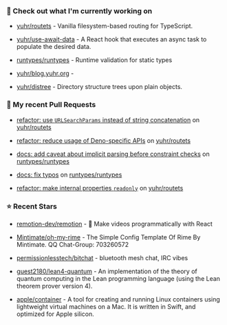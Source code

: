 ### 👷 Check out what I'm currently working on



- [yuhr/routets](https://github.com/yuhr/routets) - Vanilla filesystem-based routing for TypeScript.

- [yuhr/use-await-data](https://github.com/yuhr/use-await-data) - A React hook that executes an async task to populate the desired data.

- [runtypes/runtypes](https://github.com/runtypes/runtypes) - Runtime validation for static types

- [yuhr/blog.yuhr.org](https://github.com/yuhr/blog.yuhr.org) - 

- [yuhr/distree](https://github.com/yuhr/distree) - Directory structure trees upon plain objects.

### 🔨 My recent Pull Requests



- [refactor: use `URLSearchParams` instead of string concatenation](https://github.com/yuhr/routets/pull/69) on [yuhr/routets](https://github.com/yuhr/routets)

- [refactor: reduce usage of Deno-specific APIs](https://github.com/yuhr/routets/pull/68) on [yuhr/routets](https://github.com/yuhr/routets)

- [docs: add caveat about implicit parsing before constraint checks](https://github.com/runtypes/runtypes/pull/493) on [runtypes/runtypes](https://github.com/runtypes/runtypes)

- [docs: fix typos](https://github.com/runtypes/runtypes/pull/491) on [runtypes/runtypes](https://github.com/runtypes/runtypes)

- [refactor: make internal properties `readonly`](https://github.com/yuhr/routets/pull/67) on [yuhr/routets](https://github.com/yuhr/routets)

### ⭐ Recent Stars



- [remotion-dev/remotion](https://github.com/remotion-dev/remotion) - 🎥      Make videos programmatically with React

- [Mintimate/oh-my-rime](https://github.com/Mintimate/oh-my-rime) - The Simple Config Template Of Rime By Mintimate.  QQ Chat-Group: 703260572

- [permissionlesstech/bitchat](https://github.com/permissionlesstech/bitchat) - bluetooth mesh chat, IRC vibes

- [guest2180/lean4-quantum](https://github.com/guest2180/lean4-quantum) - An implementation of the theory of quantum computing in the Lean programming language (using the Lean theorem prover version 4).

- [apple/container](https://github.com/apple/container) - A tool for creating and running Linux containers using lightweight virtual machines on a Mac. It is written in Swift, and optimized for Apple silicon. 